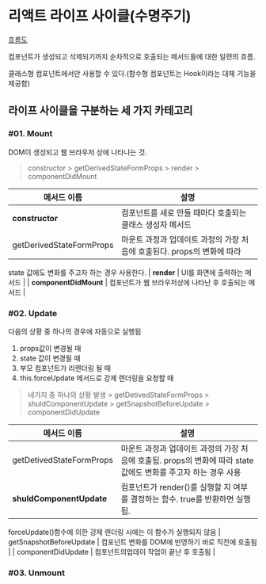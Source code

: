 # 리액트 라이프 사이클(수명주기)

[흐름도](http://projects.wojtekmaj.pl/react-lifesycle-methods-diagram/)

컴포넌트가 생성되고 삭제되기까지 순차적으로 호출되는 메서드들에 대한 일련의 흐름.

클래스형 컴포넌트에서만 사용할 수 있다.(함수형 컴포넌트는 Hook이라는 대체 기능을 제공함)

## 라이프 사이클을 구분하는 세 가지 카테고리

### #01. Mount

DOM이 생성되고 웹 브라우저 상에 나타나는 것.

> constructor > getDerivedStateFormProps > render > componentDidMount

| 메서드 이름 | 설명 |
| ------------| ----|
| **constructor** | 컴포넌트를 새로 만들 때마다 호출되는 클래스 생성자 메서드 |
| getDerivedStateFormProps | 마운트 과정과 업데이트 과정의 가장 처음에 호출된다. props의 변화에 따라
state 값에도 변화를 주고자 하는 경우 사용한다.
| **render** | UI를 화면에 출력하는 메서드 |
| **componentDidMount** | 컴포넌트가 웹 브라우저상에 나타난 후 호출되는 메서드 |

### #02. Update
다음의 상황 중 하나의 경우에 자동으로 실행됨

1. props값이 변경될 때
2. state 값이 변경될 때
3. 부모 컴포넌트가 리렌더링 될 때
4. this.forceUpdate 메서드로 강제 렌더링을 요청할 때

> 네가지 중 하나의 상황 발생 > getDetivedStateFormProps > shuldComponentUpdate > getSnapshotBeforeUpdate > componentDidUpdate

| 메서드 이름 | 설명 |
| ------------| ----|
| getDetivedStateFormProps | 마운트 과정과 업데이트 과정의 가장 처음에 호출됨. props의 변화에 따라 state값에도 변화를 주고자 하는 경우 사용 |
| **shuldComponentUpdate** | 컴포넌트가 render()를 실행할 지 여부를 결정하는 함수. true를 반환하면 실행됨.<br/>
forceUpdate()함수에 의한 강제 렌더링 시에는 이 함수가 실행되지 않음
| getSnapshotBeforeUpdate | 컴포넌트 변화를 DOM에 반영하기 바로 직전에 호출됨 |
| componentDidUpdate | 컴포넌트의업데이 작업이 끝난 후 호출됨 |

### #03. Unmount
